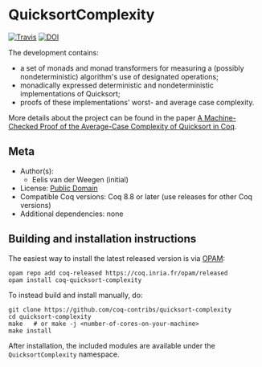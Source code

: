 # QuicksortComplexity

[![Travis][travis-shield]][travis-link]
[![DOI][doi-shield]][doi-link]

[travis-shield]: https://travis-ci.com/coq-contribs/quicksort-complexity.svg?branch=master
[travis-link]: https://travis-ci.com/coq-contribs/quicksort-complexity/builds


[doi-shield]: https://zenodo.org/badge/DOI/10.1007/978-3-642-02444-3_16.svg
[doi-link]: https://doi.org/10.1007/978-3-642-02444-3_16

The development contains:
- a set of monads and monad transformers for measuring a (possibly nondeterministic) algorithm's use of designated operations;
- monadically expressed deterministic and nondeterministic implementations of Quicksort;
- proofs of these implementations' worst- and average case complexity.


More details about the project can be found in the paper
[A Machine-Checked Proof of the Average-Case Complexity of Quicksort in Coq](http://www.cs.ru.nl/~james/2008-TYPES/final.pdf).

## Meta

- Author(s):
  - Eelis van der Weegen (initial)
- License: [Public Domain](LICENSE)
- Compatible Coq versions: Coq 8.8 or later (use releases for other Coq versions)
- Additional dependencies: none

## Building and installation instructions

The easiest way to install the latest released version is via
[OPAM](https://opam.ocaml.org/doc/Install.html):

```shell
opam repo add coq-released https://coq.inria.fr/opam/released
opam install coq-quicksort-complexity
```

To instead build and install manually, do:

``` shell
git clone https://github.com/coq-contribs/quicksort-complexity
cd quicksort-complexity
make   # or make -j <number-of-cores-on-your-machine>
make install
```

After installation, the included modules are available under
the `QuicksortComplexity` namespace.



